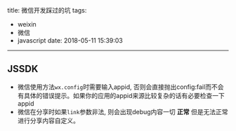title: 微信开发踩过的坑
tags:
  - weixin
  - 微信
  - javascript
date: 2018-05-11 15:39:03

---

## JSSDK

- 微信使用方法`wx.config`时需要输入appid, 否则会直接抛出config:fail而不会有具体的错误提示。如果你的应用的appid来源比较复杂的话有必要检查一下appid
- 微信在分享时如果`link`参数非法, 则会出现debug内容一切 **正常** 但是无法正常进行分享内容自定义。
